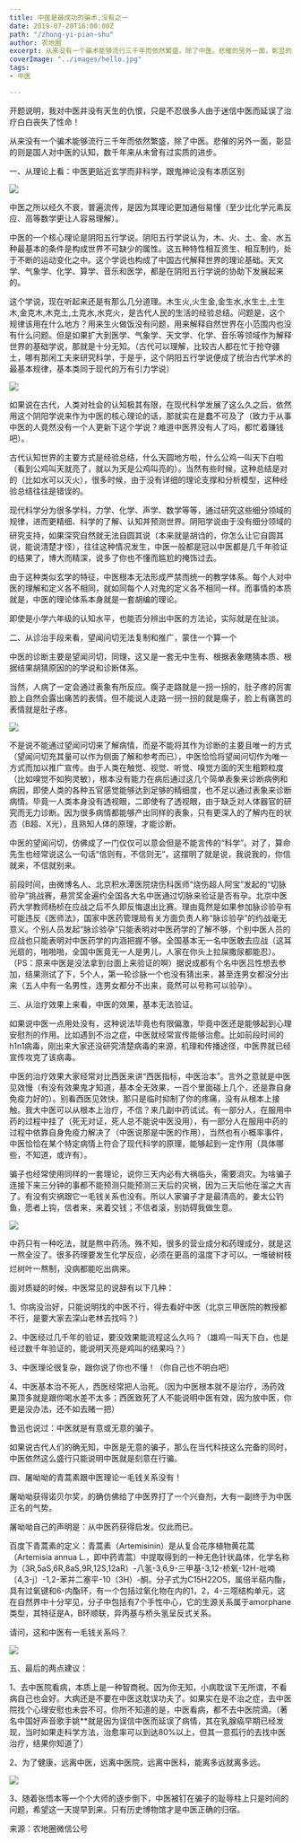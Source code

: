 ```yaml
---
title: 中医是最成功的骗术,没有之一
date: 2019-07-20T16:00:00Z
path: "/zhong-yi-pian-shu"
author: 农地圈
excerpt: 从来没有一个骗术能够流行三千年而依然繁盛，除了中医。悲催的另外一面，彰显的则是国人对中医的认知，数千年来从未曾有过实质的进步。
coverImage: "../images/hello.jpg"
tags:
- 中医

---
```

开题说明，我对中医并没有天生的仇恨，只是不忍很多人由于迷信中医而延误了治疗白白丧失了性命！

从来没有一个骗术能够流行三千年而依然繁盛，除了中医。悲催的另外一面，彰显的则是国人对中医的认知，数千年来从未曾有过实质的进步。

一、从理论上看：中医更贴近玄学而非科学，跟鬼神论没有本质区别

[![](http://zxpic.gtimg.com/infonew/0/qqom_pics_-1772425.jpg/800)](https://info.3g.qq.com/g/s?aid=qqom_ss&id=qqom_20161210A036QJ&g_ut=3&rloop=1#bigpic/index=0)

中医之所以经久不衰，普遍流传，是因为其理论更加通俗易懂（至少比化学元素反应、高等数学更让人容易理解）。

中医的一个核心理论是阴阳五行学说。阴阳五行学说认为，木、火、土、金、水五种最基本的条件是构成世界不可缺少的属性。这五种特性相互资生、相互制约，处于不断的运动变化之中。这个学说也构成了中国古代解释世界的理论基础。天文学、气象学、化学、算学、音乐和医学，都是在阴阳五行学说的协助下发展起来的。

这个学说，现在听起来还是有那么几分道理。木生火,火生金,金生水,水生土,土生木,金克木,木克土,土克水,水克火，是古代人民的生活的经验总结。问题是，这个规律该用在什么地方？用来生火做饭没有问题，用来解释自然世界在小范围内也没有什么问题。但是如果扩大到医学、气象学、天文学、化学、音乐等领域作为解释世界的基础学说，那就是十分无知。（古代可以理解，比较古人都在忙于抢夺疆土，哪有那闲工夫来研究科学，于是乎，这个阴阳五行学说便成了统治古代学术的最基本规律，基本类同于现代的万有引力学说）

[![](http://zxpic.gtimg.com/infonew/0/qqom_pics_-1772426.jpg/800)](https://info.3g.qq.com/g/s?aid=qqom_ss&id=qqom_20161210A036QJ&g_ut=3&rloop=1#bigpic/index=1)

如果说在古代，人类对社会的认知极其有限，在现代科学发展了这么久之后，依然用这个阴阳学说来作为中医的核心理论的话，那就实在是蠢不可及了（致力于从事中医的人竟然没有一个人更新下这个学说？难道中医界没有人了吗，都忙着赚钱吧）。

古代认知世界的主要方式是经验总结，什么天圆地方啦，什么公鸡一叫天下白啦（看到公鸡叫天就亮了，就以为天是公鸡叫亮的）。当然有些时候，这种总结是对的（比如水可以灭火），很多时候，由于没有详细的理论支撑和分析模型，这种经验总结往往是错误的。

现代科学分为很多学科，力学、化学、声学、数学等等，通过研究这些细分领域的规律，进而更精细、科学的了解、认知并预测世界。阴阳学说由于没有细分领域的研究支持，如果深究自然就无法自圆其说（本来就是胡诌的，你怎么让它自圆其说，能说清楚才怪），往往这种情况发生，中医一般都是冠以中医都是几千年验证的结果了，博大而精深，说多了你也不懂而尴尬的掩饰过去。

由于这种类似玄学的特征，中医根本无法形成严禁而统一的教学体系。每个人对中医的理解和定义各不相同，就如同每个人对鬼的定义各不相同一样。而事情的本质就是，中医的理论体系本身就是一套胡编的理论。

即使是小学六年级的认知水平，也能否分辨出中医的方法论，实际就是在扯淡。

二、从诊治手段来看，望闻问切无法复制和推广，蒙住一个算一个

中医的诊断主要是望闻问切，同理，这又是一套无中生有、根据表象瞎猜本质、根据结果胡猜原因的的学说和诊断体系。

当然，人病了一定会通过表象有所反应。瘸子走路就是一拐一拐的，肚子疼的厉害脸上自然会露出痛苦的表情。但不能说人走路一拐一拐的就是瘸子，脸上有痛苦的表情就是肚子疼。

[![](http://zxpic.gtimg.com/infonew/0/qqom_pics_-1772427.jpg/800)](https://info.3g.qq.com/g/s?aid=qqom_ss&id=qqom_20161210A036QJ&g_ut=3&rloop=1#bigpic/index=2)

不是说不能通过望闻问切来了解病情，而是不能将其作为诊断的主要且唯一的方式（望闻问切充其量可以作为侧面了解和参考而已），中医恰恰将望闻问切作为唯一方式而加以推广宣传。由于人类在触觉、视觉、听觉、嗅觉方面的天生粗颗粒度（比如嗅觉不如狗灵敏），根本没有能力在病后通过这几个简单表象来诊断病例和病因，即使人类的各种五官感觉能够达到足够的精细度，也不足以通过表象来诊断病情。毕竟一人类本身没有透视眼，二即使有了透视眼，由于缺乏对人体器官的研究而无力诊断。因为很多病情都能够产出同样的表象，只有更深入的了解内在的状态（B超、X光），且熟知人体的原理，才能诊断。

中医的望闻问切，仿佛成了一门仅仅可以意会但是不能言传的“科学”。对了，算命先生也经常说这么一句话“信则有，不信则无”，这摆明了就是说，我说我的，你信就来，不信就别来。

前段时间，由微博名人、北京积水潭医院烧伤科医师“烧伤超人阿宝”发起的“切脉验孕”挑战赛，悬赏奖金遍约全国各大名中医通过切脉来验证是否有孕。北京中医药大学教师杨桢在应战之后不久即反悔退出比赛。理由竟然是如果参加脉诊验孕有可能违反《医师法》，国家中医药管理局有关方面负责人称“脉诊验孕”的约战毫无意义。个别人员发起“脉诊验孕”只能表明对中医药学的了解不够，个别中医人员的应战也只能表明对中医药学的内涵把握不够。全国基本无一名中医敢去应战（这耳光扇的，啪啪啪，全国中医竟无一人是男儿，人家在你头上拉屎撒尿都能忍）。（PS：原来中医是没法拿到台面上来验证的啊）据说成都有个名中医吕性想去参加，结果测试了下，5个人，第一轮诊脉一个也没有猜出来，甚至连男女都没分出来（五人中有一名男性，连男女都分不出来，竟然可以号称可以验孕）。

三、从治疗效果上来看，中医的效果，基本无法验证。

如果说中医一点用处没有，这种说法毕竟也有限偏激，毕竟中医还是能够起到心理安慰剂的作用。比如遇到不治之症，中医就经常宣传能够治愈。比如前段时间的h1n1病毒，刚出来大家还没研究清楚病毒的来源，机理和传播途径，中医界就已经宣传攻克了该病毒。

中医的治疗效果大家经常对比西医来讲“西医指标，中医治本”。言外之意就是中医见效慢（有没有效果鬼才知道，基本全无效果，一百个里面碰上几个，还是靠自身免疫力好的）。别看西医见效快，那只是临时抑制了你的疼痛，没有从根本上接触。我大中医可以从根本上治疗，不信？来几副中药试试。有一部分人，在服用中药的过程中挂了（死无对证，死人总不能说中医没用），有一部分人在服用中药的过程中依靠自身免疫力解决了（中医说那是中医的作用），当然也有小概率事件，中医恰恰在某个特定病情上符合了现代科学的原理，能够起到一定作用（具体哪些，不知道，或许有）。

骗子也经常使用同样的一套理论，说你三天内必有大祸临头，需要消灾。为啥骗子连接下来三分钟的事都不能预测只能预测三天后的灾祸，因为三天后他在溜之大吉了。有没有灾祸跟它一毛钱关系也没有。所以人家骗子才是最清高的，姜太公钓鱼，愿者上钩，信者来，来着交钱；不信者滚，别妨碍我做生意。

[![](http://zxpic.gtimg.com/infonew/0/qqom_pics_-1772430.jpg/800)](https://info.3g.qq.com/g/s?aid=qqom_ss&id=qqom_20161210A036QJ&g_ut=3&rloop=1#bigpic/index=4)

中药只有一种吃法，就是熬中药汤。殊不知，很多的营业成分和药理成分，就是这一熬全没了。很多药理要发生化学反应，必须在更高的温度下才可以。一堆破树枝烂树叶一熬制，没病都能吃出病来。

面对质疑的时候，中医常见的说辞有以下几种：

1、你病没治好，只能说明找的中医不行，得去看好中医（北京三甲医院的教授都不行，是要大家去深山老林去找吗？）

2、中医经过几千年的验证，要没效果能流程这么久吗？（雄鸡一叫天下白，也是经过数千年验证的，能说明天亮是鸡叫的结果吗？）

3、中医理论很复杂，跟你说了你也不懂！（你自己也不明白吧）

4、中医基本治不死人，西医经常把人治死。（因为中医根本就不是治疗，汤药效果顶多就是跟你喝水差不太多；西医致死了人不能说明中医有效，因为放中医，你更是没办法，还不如去赌一把）

鲁迅也说过：中医就是有意或无意的骗子。

如果说古代人们的确无知，中医是无意的骗子，那么在当代科技这么完备的同时，中医依然这么盛行只能说明中医就是刻意在行骗。

四、屠呦呦的青蒿素跟中医理论一毛钱关系没有！

屠呦呦获得诺贝尔奖，的确仿佛给了中医界打了一个兴奋剂，大有一副终于为中医正名的气势。

屠呦呦自己的声明是：从中医药获得启发。仅此而已。

百度下青蒿素的定义：青蒿素（Artemisinin）是从复合花序植物黄花蒿（Artemisia annua L.，即中药青蒿）中提取得到的一种无色针状晶体，化学名称为（3R,5aS,6R,8aS,9R,12S,12aR）-八氢-3,6,9-三甲基-3,12-桥氧-12H-吡喃〔4,3-j〕-1,2-苯并二塞平-10（3H）-酮。分子式为C15H22O5，属倍半萜内酯，具有过氧键和6-内酯环，有一个包括过氧化物在内的1，2，4-三噁结构单元，这在自然界中十分罕见，分子中包括有7个手性中心，它的生源关系属于amorphane类型，其特征是A，B环顺联，异丙基与桥头氢呈反式关系。

请问，这和中医有一毛钱关系吗？

![](http://zxpic.gtimg.com/infonew/0/qqom_pics_-1772431.jpg/800)

五、最后的两点建议：

1、去中医院看病，本质上是一种智商税。因为你无知，小病耽误下无所谓，不看病自己也会好。大病还是不要在中医这耽误功夫了。如果实在是不治之症，去中医院找个心理安慰也未尝不可。你所不知道的是，中医看病，都不去中医院滴。（著名中国好声音歌手姚**就是因为误信中医而延误了病情，其在乳腺癌早期已经发现，当时如果走科学方法，治愈率可以到达80%以上，但其一意孤行的去找中医治疗，结果你知道了）

2、为了健康，远离中医，远离中医院，远离中医科，能离多远就离多远。

[![](http://zxpic.gtimg.com/infonew/0/qqom_pics_-1772433.jpg/800)](https://info.3g.qq.com/g/s?aid=qqom_ss&id=qqom_20161210A036QJ&g_ut=3&rloop=1#bigpic/index=6)

3、随着张悟本等一个个大师的逐步倒下，中医被钉在骗子的耻辱柱上只是时间的问题，希望这一天提早到来。只有历史博物馆才是中医正确的归宿。

来源：农地圈微信公号
